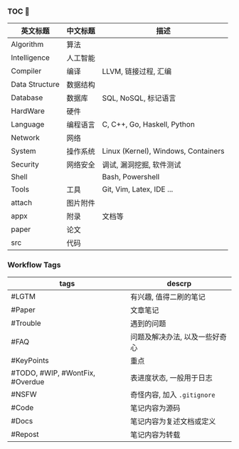 ### TOC 🚀

| 英文标题       | 中文标题    | 描述                                | 
| -------------- | ----------- | ----------------------------------- | 
| Algorithm      | 算法        |                                     | 
| Intelligence   | 人工智能    |                                    | 
| Compiler       | 编译      | LLVM, 链接过程, 汇编            | 
| Data Structure | 数据结构    |                                     |
| Database       | 数据库      | SQL, NoSQL, 标记语言                |
| HardWare       | 硬件        |                                     |
| Language       | 编程语言    | C, C++, Go, Haskell, Python         | 
| Network        | 网络        |                                     |
| System         | 操作系统    | Linux (Kernel), Windows, Containers | 
| Security       | 网络安全    | 调试, 漏洞挖掘, 软件测试            |
| Shell          |             | Bash, Powershell                    |
| Tools          | 工具        | Git, Vim, Latex, IDE ...                 |  
| attach         | 图片附件 |                                     |     
| appx      | 附录        | 文档等                              |    
| paper          | 论文        |                                     |     
| src            | 代码            |                                     |   

### Workflow Tags

| tags                            | descrp                         |
| ------------------------------- | ------------------------------ |
| #LGTM                           | 有兴趣, 值得二刷的笔记         |
| #Paper                          | 文章笔记                       |
| #Trouble                        | 遇到的问题                     |
| #FAQ                            | 问题及解决办法, 以及一些好奇心 |
| #KeyPoints                      | 重点                           |
| #TODO, #WIP, #WontFix, #Overdue | 表进度状态, 一般用于日志       |
| #NSFW                           | 奇怪内容, 加入 `.gitignore`    |
| #Code                           | 笔记内容为源码                 |
| #Docs                           | 笔记内容为复述文档或定义       |
| #Repost                         | 笔记内容为转载                               |
